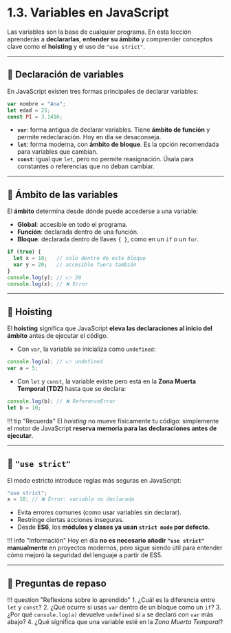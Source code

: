 # 1.3. Variables en JavaScript

Las variables son la base de cualquier programa. En esta lección aprenderás a **declararlas**, **entender su ámbito** y comprender conceptos clave como el **hoisting** y el uso de `"use strict"`.

---

## 📌 Declaración de variables

En JavaScript existen tres formas principales de declarar variables:

```js
var nombre = "Ana";
let edad = 25;
const PI = 3.1416;
```

* **`var`**: forma antigua de declarar variables. Tiene **ámbito de función** y permite redeclaración. Hoy en día se desaconseja.
* **`let`**: forma moderna, con **ámbito de bloque**. Es la opción recomendada para variables que cambian.
* **`const`**: igual que `let`, pero no permite reasignación. Úsala para constantes o referencias que no deban cambiar.

---

## 📌 Ámbito de las variables

El **ámbito** determina desde dónde puede accederse a una variable:

* **Global**: accesible en todo el programa.
* **Función**: declarada dentro de una función.
* **Bloque**: declarada dentro de llaves `{ }`, como en un `if` o un `for`.

```js
if (true) {
  let x = 10;   // solo dentro de este bloque
  var y = 20;   // accesible fuera también
}
console.log(y); // 👉 20
console.log(x); // ❌ Error
```

---

## 📌 Hoisting

El **hoisting** significa que JavaScript **eleva las declaraciones al inicio del ámbito** antes de ejecutar el código.

* Con `var`, la variable se inicializa como `undefined`:

```js
console.log(a); // 👉 undefined
var a = 5;
```

* Con `let` y `const`, la variable existe pero está en la **Zona Muerta Temporal (TDZ)** hasta que se declara:

```js
console.log(b); // ❌ ReferenceError
let b = 10;
```

!!! tip "Recuerda"
    El *hoisting* no mueve físicamente tu código: simplemente el motor de JavaScript **reserva memoria para las declaraciones antes de ejecutar**.

---

## 📌 `"use strict"`

El modo estricto introduce reglas más seguras en JavaScript:

```js
"use strict";
x = 10; // ❌ Error: variable no declarada
```

* Evita errores comunes (como usar variables sin declarar).
* Restringe ciertas acciones inseguras.
* Desde **ES6**, los **módulos y clases ya usan `strict mode` por defecto**.

!!! info "Información"
    Hoy en día **no es necesario añadir `"use strict"` manualmente** en proyectos modernos, pero sigue siendo útil para entender cómo mejoró la seguridad del lenguaje a partir de ES5.

---

## 📝 Preguntas de repaso

!!! question "Reflexiona sobre lo aprendido"
    1. ¿Cuál es la diferencia entre `let` y `const`?
    2. ¿Qué ocurre si usas `var` dentro de un bloque como un `if`?
    3. ¿Por qué `console.log(a)` devuelve `undefined` si `a` se declaró con `var` más abajo?
    4. ¿Qué significa que una variable esté en la *Zona Muerta Temporal*?
  